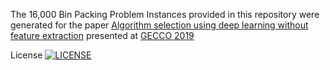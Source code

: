The 16,000 Bin Packing Problem Instances provided in this repository were generated for the paper [Algorithm selection using deep learning without feature extraction](https://dl.acm.org/citation.cfm?id=3321707.3321845) presented at [GECCO 2019]( https://gecco-2019.sigevo.org/index.html/HomePage) 



License [![LICENSE](https://img.shields.io/github/license/Kevin-Sim/BPP.svg?style=flat-square)](https://github.com/Kevin-Sim/BPP/blob/master/LICENSE)

